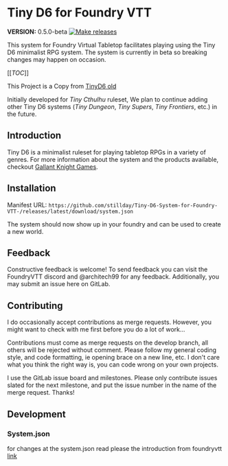 # Tiny D6 for Foundry VTT

**VERSION:** 0.5.0-beta
[![Make releases](https://github.com/stillday/Tiny-D6-System-for-Foundry-VTT-/actions/workflows/release.yml/badge.svg?branch=main&event=release)](https://github.com/stillday/Tiny-D6-System-for-Foundry-VTT-/actions/workflows/release.yml)

This system for Foundry Virtual Tabletop facilitates playing using the Tiny D6 minimalist RPG system. The system is currently in beta so breaking changes may happen on occasion.

[[_TOC_]]

This Project is a Copy from [TinyD6 old](https://gitlab.com/architech99/foundry-tinyd6)

Initially developed for <cite>Tiny Cthulhu</cite> ruleset, We plan to continue adding other Tiny D6 systems (<cite>Tiny Dungeon</cite>, <cite>Tiny Supers</cite>, <cite>Tiny Frontiers</cite>, etc.) in the future.

## Introduction

Tiny D6 is a minimalist ruleset for playing tabletop RPGs in a variety of genres. For more information about the system and the products available, checkout [Gallant Knight Games](https://www.gallantknightgames.com/tinyd6/).

## Installation

Manifest URL: `https://github.com/stillday/Tiny-D6-System-for-Foundry-VTT-/releases/latest/download/system.json`

The system should now show up in your foundry and can be used to create a new world.

## Feedback

Constructive feedback is welcome! To send feedback you can visit the FoundryVTT discord and @architech99 for any feedback. Additionally, you may submit an issue here on GitLab.

## Contributing

I do occasionally accept contributions as merge requests.  However, you might want to check with me first
before you do a lot of work...

Contributions must come as merge requests on the develop branch, all others will be rejected without comment. Please follow my general coding style, and code formatting, ie opening brace on a new line, etc.  I don't care what 
you think the right way is, you can code wrong on your own projects.

I use the GitLab issue board and milestones.  Please only contribute issues slated for the next milestone, and put
the issue number in the name of the merge request.  Thanks!

## Development
### System.json
for changes at the system.json read please the introduction from foundryvtt [link](https://foundryvtt.com/article/manifest-migration-guide/)
